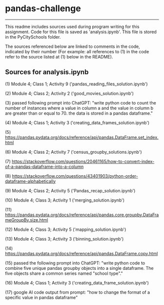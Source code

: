 # pandas-challenge
---------------------------------------------------------------------------------------------------------------
This readme includes sources used during program writing for this assignment. Code for this file is saved as 'analysis.ipynb'. This file is stored in the PyCitySchools folder.

The sources referenced below are linked to comments in the code, indicated by their number (For example: all references to (1) in the code refer to the source listed at (1) below in the README).



Sources for analysis.ipynb
--------------------------------------------------------------------------------------------------------


(1) Module 4; Class 1; Activity 9 ('pandas_reading_files_solution.ipynb')

(2) Module 4; Class 2; Activity 2 ('good_movies_solution.ipynb')

(3) passed following prompt into ChatGPT: "write python code to count the number of instances where a value in column a and the value in column b are greater than or equal to 70. the data is stored in a pandas dataframe."

(4) Module 4; Class 1; Activity 3 ('creating_data_frames_solution.ipynb')

(5) https://pandas.pydata.org/docs/reference/api/pandas.DataFrame.set_index.html

(6) Module 4; Class 2; Activity 7 ('census_groupby_solutions.ipynb')

(7) https://stackoverflow.com/questions/20461165/how-to-convert-index-of-a-pandas-dataframe-into-a-column

(8) https://stackoverflow.com/questions/43401903/python-order-dataframe-alphabetically


(9) Module 4; Class 2; Activity 5 ('Pandas_recap_solution.ipynb')

(10) Module 4; Class 3; Activity 1 ('merging_solution.ipynb')

(11) https://pandas.pydata.org/docs/reference/api/pandas.core.groupby.DataFrameGroupBy.size.html

(12) Module 4; Class 3; Activity 5 ('mapping_solution.ipynb')

(13) Module 4; Class 3; Activity 3 ('binning_solution.ipynb')

(14) https://pandas.pydata.org/docs/reference/api/pandas.DataFrame.copy.html

(15) passed the following prompt into ChatGPT: "write python code to combine five unique pandas groupby objects into a single dataframe. The five objects share a common series named "school type"."

(16) Module 4; Class 1; Activity 3 ('creating_data_frame_solution.ipynb')

(17) google AI code output from prompt: "how to change the format of a specific value in pandas dataframe"